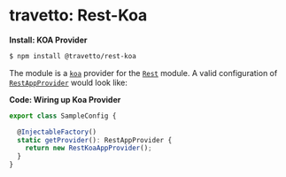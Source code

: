 travetto: Rest-Koa
===

**Install: KOA Provider**
```bash
$ npm install @travetto/rest-koa
```

The module is a [`koa`](https://koajs.com/) provider for the [`Rest`](https://github.com/travetto/travetto/tree/master/module/rest) module. A valid configuration of [`RestAppProvider`](./src/types.ts) would look like:

**Code: Wiring up Koa Provider**
```typescript
export class SampleConfig {

  @InjectableFactory()
  static getProvider(): RestAppProvider {
    return new RestKoaAppProvider();
  }
}
```